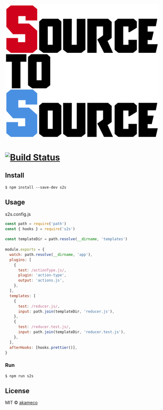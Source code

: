 [![s2s](https://raw.githubusercontent.com/akameco/logos/master/s2s.png)](https://github.com/akameco/s2s)

# [![Build Status](https://travis-ci.org/akameco/s2s.svg?branch=master)](https://travis-ci.org/akameco/s2s)


## Install

```
$ npm install --save-dev s2s
```


## Usage

s2s.config.js

```js
const path = require('path')
const { hooks } = require('s2s')

const templateDir = path.resolve(__dirname, 'templates')

module.exports = {
  watch: path.resolve(__dirname, 'app'),
  plugins: [
    {
      test: /actionType.js/,
      plugin: 'action-type',
      output: 'actions.js',
    },
  ],
  templates: [
    {
      test: /reducer.js/,
      input: path.join(templateDir, 'reducer.js'),
    },
    {
      test: /reducer.test.js/,
      input: path.join(templateDir, 'reducer.test.js'),
    },
  ],
  afterHooks: [hooks.prettier()],
}
```

### Run

```
$ npm run s2s
```


## License

MIT © [akameco](http://akameco.github.io)
